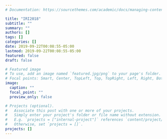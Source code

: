 ```yaml
---
# Documentation: https://sourcethemes.com/academic/docs/managing-content/

title: "IRI2018"
subtitle: ""
summary: ""
authors: []
tags: []
categories: []
date: 2019-09-22T00:08:55-05:00
lastmod: 2019-09-22T00:08:55-05:00
featured: false
draft: false

# Featured image
# To use, add an image named `featured.jpg/png` to your page's folder.
# Focal points: Smart, Center, TopLeft, Top, TopRight, Left, Right, BottomLeft, Bottom, BottomRight.
image:
  caption: ""
  focal_point: ""
  preview_only: false

# Projects (optional).
#   Associate this post with one or more of your projects.
#   Simply enter your project's folder or file name without extension.
#   E.g. `projects = ["internal-project"]` references `content/project/deep-learning/index.md`.
#   Otherwise, set `projects = []`.
projects: []
---
```

